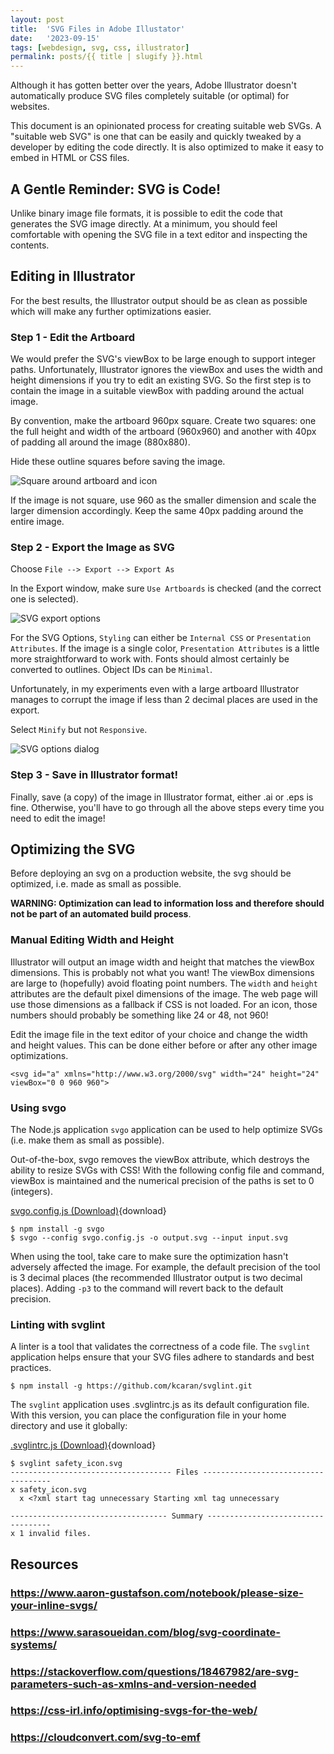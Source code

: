```yaml
---
layout: post
title:  'SVG Files in Adobe Illustator'
date:   '2023-09-15'
tags: [webdesign, svg, css, illustrator]
permalink: posts/{{ title | slugify }}.html
---
```


Although it has gotten better over the years, Adobe Illustrator doesn't automatically produce SVG files completely suitable (or optimal) for websites.

This document is an opinionated process for creating suitable web SVGs. A "suitable web SVG" is one that can be easily and quickly tweaked by a developer by editing the code directly. It is also optimized to make it easy to embed in HTML or CSS files.

## A Gentle Reminder: SVG is Code!

Unlike binary image file formats, it is possible to edit the code that generates the SVG image directly. At a minimum, you should feel comfortable with opening the SVG file in a text editor and inspecting the contents.

## Editing in Illustrator

For the best results, the Illustrator output should be as clean as possible which will make any further optimizations easier.

### Step 1 - Edit the Artboard

We would prefer the SVG's viewBox to be large enough to support integer paths.  Unfortunately, Illustrator ignores the viewBox and uses the width and height dimensions if you try to edit an existing SVG. So the first step is to contain the image in a suitable viewBox with padding around the actual image.

By convention, make the artboard 960px square. Create two squares: one the full height and width of the artboard (960x960) and another with 40px of padding all around the image (880x880).

Hide these outline squares before saving the image.

![Square around artboard and icon](/img/svg_illustrator/figure01.png "Square around artboard and icon")

If the image is not square, use 960 as the smaller dimension and scale the larger dimension accordingly. Keep the same 40px padding around the entire image.

### Step 2 - Export the Image as SVG

Choose <code>File --> Export --> Export As</code>

In the Export window, make sure `Use Artboards` is checked (and the correct one is selected).

![SVG export options](/img/svg_illustrator/figure02.png "SVG export options")

For the SVG Options, `Styling` can either be `Internal CSS` or `Presentation Attributes`. If the image is a single color, `Presentation Attributes` is a little more straightforward to work with. Fonts should almost certainly be converted to outlines. Object IDs can be `Minimal`.

Unfortunately, in my experiments even with a large artboard Illustrator manages to corrupt the image if less than 2 decimal places are used in the export.

Select `Minify` but not `Responsive`.

![SVG options dialog](/img/svg_illustrator/figure03.png "SVG options dialog")

### Step 3 - Save in Illustrator format!

Finally, save (a copy) of the image in Illustrator format, either .ai or .eps is fine. Otherwise, you'll have to go through all the above steps every time you need to edit the image!

## Optimizing the SVG

Before deploying an svg on a production website, the svg should be optimized, i.e. made as small as possible.

**WARNING: Optimization can lead to information loss and therefore should not be part of an automated build process**.

### Manual Editing Width and Height

Illustrator will output an image width and height that matches the viewBox dimensions. This is probably not what you want! The viewBox dimensions are large to (hopefully) avoid floating point numbers. The `width` and `height` attributes are the default pixel dimensions of the image. The web page will use those dimensions as a fallback if CSS is not loaded. For an icon, those numbers should probably be something like 24 or 48, not 960!

Edit the image file in the text editor of your choice and change the width and height values. This can be done either before or after any other image optimizations.

```
<svg id="a" xmlns="http://www.w3.org/2000/svg" width="24" height="24" viewBox="0 0 960 960">
```

### Using svgo

The Node.js application `svgo` application can be used to help optimize SVGs (i.e. make them as small as possible).

Out-of-the-box, svgo removes the viewBox attribute, which destroys the ability to resize SVGs with CSS! With the following config file and command, viewBox is maintained and the numerical precision of the paths is set to 0 (integers).

[svgo.config.js (Download)](/img/svg_illustrator/svgo.config.js){download}

```
$ npm install -g svgo
$ svgo --config svgo.config.js -o output.svg --input input.svg
```

When using the tool, take care to make sure the optimization hasn't adversely affected the image. For example, the default precision of the tool is 3 decimal places (the recommended Illustrator output is two decimal places). Adding `-p3` to the command will revert back to the default precision.

### Linting with svglint

A linter is a tool that validates the correctness of a code file. The `svglint` application helps ensure that your SVG files adhere to standards and best practices.

```
$ npm install -g https://github.com/kcaran/svglint.git
```

The `svglint` application uses .svglintrc.js as its default configuration file. With this version, you can place the configuration file in your home directory and use it globally:

[.svglintrc.js (Download)](/img/svg_illustrator/.svglintrc.js){download}

```
$ svglint safety_icon.svg
------------------------------------ Files ------------------------------------
x safety_icon.svg
  x <?xml start tag unnecessary Starting xml tag unnecessary

----------------------------------- Summary -----------------------------------
x 1 invalid files.
```

## Resources

### https://www.aaron-gustafson.com/notebook/please-size-your-inline-svgs/

### https://www.sarasoueidan.com/blog/svg-coordinate-systems/

### https://stackoverflow.com/questions/18467982/are-svg-parameters-such-as-xmlns-and-version-needed

### https://css-irl.info/optimising-svgs-for-the-web/

### https://cloudconvert.com/svg-to-emf
